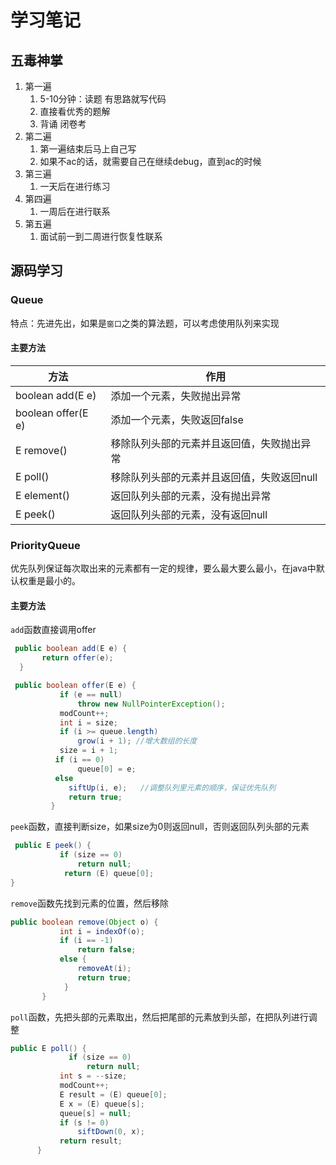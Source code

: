 #	学习笔记

##	五毒神掌

1. 第一遍
   1. 5-10分钟：读题 有思路就写代码
   2. 直接看优秀的题解
   3. 背诵 闭卷考
2. 第二遍
   1. 第一遍结束后马上自己写
   2. 如果不ac的话，就需要自己在继续debug，直到ac的时候
3. 第三遍
   1. 一天后在进行练习
4. 第四遍
   1. 一周后在进行联系
5. 第五遍
   1. 面试前一到二周进行恢复性联系

## 源码学习

### Queue

特点：先进先出，如果是`窗口`之类的算法题，可以考虑使用队列来实现

#### 主要方法

| 方法               | 作用                                       |
| ------------------ | ------------------------------------------ |
| boolean add(E e)   | 添加一个元素，失败抛出异常                 |
| boolean offer(E e) | 添加一个元素，失败返回false                |
| E remove()         | 移除队列头部的元素并且返回值，失败抛出异常 |
| E poll()           | 移除队列头部的元素并且返回值，失败返回null |
| E element()        | 返回队列头部的元素，没有抛出异常           |
| E peek()           | 返回队列头部的元素，没有返回null           |

### PriorityQueue

优先队列保证每次取出来的元素都有一定的规律，要么最大要么最小，在java中默认权重是最小的。

#### 主要方法

`add`函数直接调用offer

```java
 public boolean add(E e) {
       return offer(e);
  }
```

```java
 public boolean offer(E e) {
           if (e == null)
               throw new NullPointerException();
           modCount++;
           int i = size;
           if (i >= queue.length)
               grow(i + 1); //增大数组的长度
           size = i + 1;
          if (i == 0)
               queue[0] = e;
          else
             siftUp(i, e);   //调整队列里元素的顺序，保证优先队列
             return true;
         }
```

`peek`函数，直接判断size，如果size为0则返回null，否则返回队列头部的元素

```java
 public E peek() {
           if (size == 0)
               return null;
            return (E) queue[0];
}
```

`remove`函数先找到元素的位置，然后移除

```java
public boolean remove(Object o) {
           int i = indexOf(o);
           if (i == -1)
               return false;
           else {
               removeAt(i);
               return true;
            }
       }
```

`poll`函数，先把头部的元素取出，然后把尾部的元素放到头部，在把队列进行调整

```java
public E poll() {
             if (size == 0)
                 return null;
           int s = --size;
           modCount++;
           E result = (E) queue[0];
           E x = (E) queue[s];
           queue[s] = null;
           if (s != 0)
               siftDown(0, x);
           return result;
      }
```

